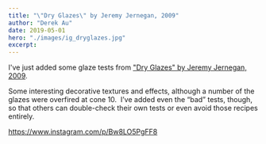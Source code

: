 ```yaml
---
title: "\"Dry Glazes\" by Jeremy Jernegan, 2009"
author: "Derek Au"
date: 2019-05-01
hero: "./images/ig_dryglazes.jpg"
excerpt: 
---
```


I've just added some glaze tests from ["Dry Glazes" by Jeremy Jernegan, 2009](https://books.google.com/books/about/Dry_Glazes.html?id=HmuKnb_iR2AC).

Some interesting decorative textures and effects, although a number of the glazes were overfired at cone 10.  I’ve added even the “bad” tests, though, so that others can double-check their own tests or even avoid those recipes entirely.

https://www.instagram.com/p/Bw8LO5PgFF8
